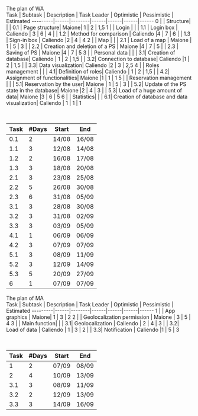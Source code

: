 The plan of WA
<br>
Task | Subtask | Description | Task Leader | Optimistic | Pessimistic | Estimated
---------|------|--------|------|------|------|------
0 |  |  Structure| 
| | 0.1 | Page structure| Maione| 1 | 2 | 1,5
1 |  | Login | 
| | 1.1 | Login box | Caliendo | 3 | 6 | 4
| | 1.2 | Method for comparison | Caliendo  |4 | 7 | 6
| | 1.3 | Sign-in box | Caliendo |2 | 4 | 4
2 | | Map | 
| | 2.1 | Load of a map | Maione | 1 | 5 | 3
| | 2.2 | Creation and deletion of a PS | Maione |4 | 7 | 5
| | 2.3 | Saving of PS | Maione |4 | 7 | 5
3 | | Personal data | 
| | 3.1| Creation of database| Caliendo | 1 | 2 | 1,5
| | 3.2| Connection to database| Caliendo |1 | 2 | 1,5
| | 3.3| Data visualization| Caliendo |2 | 3 | 2,5
4 | | Roles management | 
| | 4.1| Definition of roles| Caliendo | 1 | 2 | 1,5
| | 4.2| Assignment of functionalities| Maione |1 | 1 | 1
5 | | Reservation management | 
| | 5.1| Reservation by the user| Maione | 1 | 5 | 3
| | 5.2| Update of the PS state in the database| Maione |2 | 4 | 3
| | 5.3| Load of a huge amount of data| Maione |3 | 6 | 5
6 | | Statistics| 
| | 6.1| Creation of database and data visualization| Caliendo | 1 | 1 | 1


<br>

Task | #Days | Start | End
---------|------|--------|------
0.1 | 2| 14/08 | 16/08
1.1 | 3| 12/08 | 14/08
1.2 | 2| 16/08 | 17/08
1.3 | 3| 18/08 | 20/08
2.1 | 3| 23/08 | 25/08
2.2 | 5| 26/08 | 30/08
2.3 | 6| 31/08 | 05/09
3.1 | 3| 28/08 | 30/08
3.2 | 3| 31/08 | 02/09
3.3 | 3| 03/09 | 05/09
4.1 | 1| 06/09 | 06/09
4.2 | 3| 07/09 | 07/09
5.1 | 3| 08/09 | 11/09
5.2 | 3| 12/09 | 14/09
5.3 | 5| 20/09 | 27/09
6 | 1| 07/09 | 07/09




The plan of MA
<br>
Task | Subtask | Description | Task Leader | Optimistic | Pessimistic | Estimated
---------|------|--------|------|------|------|------
1 |  |  App graphics | Maione| 1 | 3 | 2
2 |  |  Geolocalization permission | Maione | 3 | 5 | 4
3 | | Main function| 
| | 3.1| Geolocalization | Caliendo | 2 | 4 | 3
| | 3.2| Load of data | Caliendo | 1 | 3 | 2
| | 3.3| Notification | Caliendo |1 | 5 | 3

<br>

Task | #Days | Start | End
---------|------|--------|------
1 | 2| 07/09 | 08/09
2 | 4| 10/09 | 13/09
3.1 | 3| 08/09 | 11/09
3.2 | 2| 12/09 | 13/09
3.3 | 3| 14/09 | 16/09
